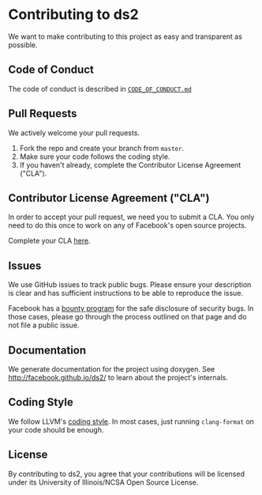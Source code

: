 # Contributing to ds2

We want to make contributing to this project as easy and transparent as
possible.

## Code of Conduct
The code of conduct is described in [`CODE_OF_CONDUCT.md`](CODE_OF_CONDUCT.md)

## Pull Requests

We actively welcome your pull requests.
1. Fork the repo and create your branch from `master`.
2. Make sure your code follows the coding style.
3. If you haven't already, complete the Contributor License Agreement ("CLA").

## Contributor License Agreement ("CLA")

In order to accept your pull request, we need you to submit a CLA. You only need
to do this once to work on any of Facebook's open source projects.

Complete your CLA [here](https://code.facebook.com/cla).

## Issues

We use GitHub issues to track public bugs. Please ensure your description is
clear and has sufficient instructions to be able to reproduce the issue.

Facebook has a [bounty program](https://www.facebook.com/whitehat/) for the safe
disclosure of security bugs. In those cases, please go through the process
outlined on that page and do not file a public issue.

## Documentation

We generate documentation for the project using doxygen. See
http://facebook.github.io/ds2/ to learn about the project's internals.

## Coding Style

We follow LLVM's [coding style](http://llvm.org/docs/CodingStandards.html). In
most cases, just running `clang-format` on your code should be enough.

## License

By contributing to ds2, you agree that your contributions will be licensed
under its University of Illinois/NCSA Open Source License.
